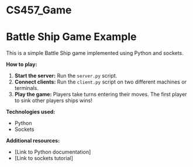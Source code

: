 # CS457_Game
# Battle Ship Game Example

This is a simple Battle Ship game implemented using Python and sockets.

**How to play:**
1. **Start the server:** Run the `server.py` script.
2. **Connect clients:** Run the `client.py` script on two different machines or terminals.
3. **Play the game:** Players take turns entering their moves. The first player to sink other players ships wins!

**Technologies used:**
* Python
* Sockets

**Additional resources:**
* [Link to Python documentation]
* [Link to sockets tutorial]
    
